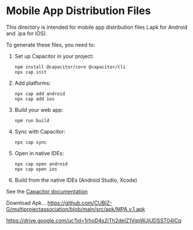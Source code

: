 
# Mobile App Distribution Files

This directory is intended for mobile app distribution files (.apk for Android and .ipa for iOS).

To generate these files, you need to:

1. Set up Capacitor in your project:
   ```
   npm install @capacitor/core @capacitor/cli
   npx cap init
   ```

2. Add platforms:
   ```
   npx cap add android
   npx cap add ios
   ```

3. Build your web app:
   ```
   npm run build
   ```

4. Sync with Capacitor:
   ```
   npx cap sync
   ```

5. Open in native IDEs:
   ```
   npx cap open android
   npx cap open ios
   ```

6. Build from the native IDEs (Android Studio, Xcode)

See the [Capacitor documentation](https://capacitorjs.com/docs) 

Download Apk...
https://github.com/CUBIZ-G/multiprojectassociation/blob/main/src/apk/MPA.v.1.apk

https://drive.google.com/uc?id=1rhoD4s2jTh2deIZ1VqnWJjUDSST04lCq
